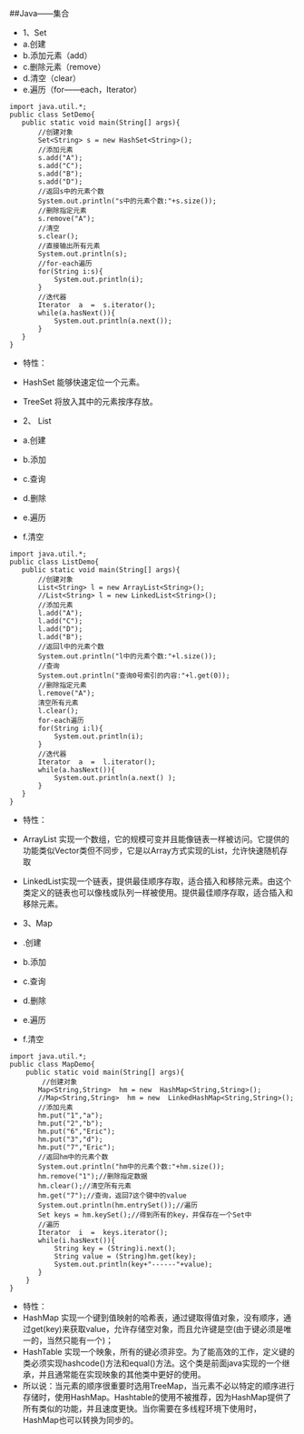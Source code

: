##Java——集合
* 1、Set
 * a.创建
 * b.添加元素（add）
 * c.删除元素（remove）
 * d.清空（clear）
 * e.遍历（for——each，Iterator）
 ```
import java.util.*;
public class SetDemo{
    public static void main(String[] args){
        //创建对象
        Set<String> s = new HashSet<String>();
        //添加元素
        s.add("A");
        s.add("C");
        s.add("B");
        s.add("D");
        //返回s中的元素个数
        System.out.println("s中的元素个数:"+s.size());
        //删除指定元素
        s.remove("A");
        //清空
        s.clear();
        //直接输出所有元素
        System.out.println(s);
        //for-each遍历
        for(String i:s){
            System.out.println(i);
        }
        //迭代器
        Iterator  a  =  s.iterator();
        while(a.hasNext()){
            System.out.println(a.next());
        }
    }
}
```
* 特性：
 * HashSet 能够快速定位一个元素。 
 * TreeSet 将放入其中的元素按序存放。
 
* 2、 List
 * a.创建
 * b.添加
 * c.查询
 * d.删除
 * e.遍历
 * f.清空
 ```
import java.util.*;
public class ListDemo{
    public static void main(String[] args){
        //创建对象
        List<String> l = new ArrayList<String>();
        //List<String> l = new LinkedList<String>();
        //添加元素
        l.add("A");
        l.add("C");
        l.add("D");
        l.add("B");
        //返回l中的元素个数
        System.out.println("l中的元素个数:"+l.size());
        //查询
        System.out.println("查询0号索引的内容:"+l.get(0));
        //删除指定元素
        l.remove("A");
        清空所有元素
        l.clear();
        for-each遍历
        for(String i:l){
            System.out.println(i);
        }
        //迭代器
        Iterator  a  =  l.iterator();
        while(a.hasNext()){
            System.out.println(a.next() );
        }
    }
}
```
* 特性：
 * ArrayList 实现一个数组，它的规模可变并且能像链表一样被访问。它提供的功能类似Vector类但不同步，它是以Array方式实现的List，允许快速随机存取
 * LinkedList实现一个链表，提供最佳顺序存取，适合插入和移除元素。由这个类定义的链表也可以像栈或队列一样被使用。提供最佳顺序存取，适合插入和移除元素。
 
* 3、Map
 * .创建
 * b.添加
 * c.查询
 * d.删除
 * e.遍历
 * f.清空
 ```
import java.util.*;
public class MapDemo{
     public static void main(String[] args){
         //创建对象
        Map<String,String>  hm = new  HashMap<String,String>();
        //Map<String,String>  hm = new  LinkedHashMap<String,String>();
        //添加元素
        hm.put("1","a");
        hm.put("2","b");
        hm.put("6","Eric");
        hm.put("3","d");
        hm.put("7","Eric");
        //返回hm中的元素个数
        System.out.println("hm中的元素个数:"+hm.size());
        hm.remove("1");//删除指定数据
        hm.clear();//清空所有元素
        hm.get("7");//查询，返回7这个键中的value
        System.out.println(hm.entrySet());//遍历
        Set keys = hm.keySet();//得到所有的key，并保存在一个Set中
        //遍历
        Iterator  i  =  keys.iterator();
        while(i.hasNext()){
            String key = (String)i.next(); 
            String value = (String)hm.get(key);
            System.out.println(key+"------"+value);
        }
     }
}
```
* 特性：
 * HashMap 实现一个键到值映射的哈希表，通过键取得值对象，没有顺序，通过get(key)来获取value，允许存储空对象，而且允许键是空(由于键必须是唯一的，当然只能有一个)；
 * HashTable 实现一个映象，所有的键必须非空。为了能高效的工作，定义键的类必须实现hashcode()方法和equal()方法。这个类是前面java实现的一个继承，并且通常能在实现映象的其他类中更好的使用。
 * 所以说：当元素的顺序很重要时选用TreeMap，当元素不必以特定的顺序进行存储时，使用HashMap。Hashtable的使用不被推荐，因为HashMap提供了所有类似的功能，并且速度更快。当你需要在多线程环境下使用时，HashMap也可以转换为同步的。
